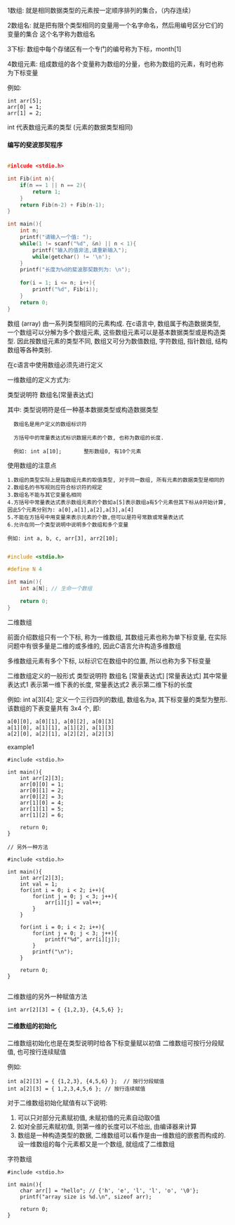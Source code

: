 1数组: 就是相同数据类型的元素按一定顺序排列的集合，（内存连续）

2数组名: 就是把有限个类型相同的变量用一个名字命名，然后用编号区分它们的变量的集合 这个名字称为数组名

3下标: 数组中每个存储区有一个专门的编号称为下标，month[1]

4数组元素: 组成数组的各个变量称为数组的分量，也称为数组的元素，有时也称为下标变量

例如: 

```shell
int arr[5]; 	
arr[0] = 1;
arr[1] = 2;
```
int 代表数组元素的类型 (元素的数据类型相同)
	

#### 编写的斐波那契程序

```c

#inlcude <stdio.h>

int Fib(int n){
    if(n == 1 || n == 2){
        return 1;	
    }
    return Fib(n-2) + Fib(n-1);
}

int main(){
    int n;
    printf("请输入一个值: ");
    while(1 != scanf("%d", &n) || n < 1){
        printf("输入的值非法,请重新输入");	
        while(getchar() != '\n');
    }
    printf("长度为%d的斐波那契数列为: \n");
    
    for(i = 1; i <= n; i++){
        printf("%d", Fib(i));
    }   
    return 0;	
}
```

数组 (array) 由一系列类型相同的元素构成. 在c语言中, 数组属于构造数据类型, 一个数组可以分解为多个数组元素, 这些数组元素可以是基本数据类型或是构造类型. 因此按数组元素的类型不同, 数组又可分为数值数组, 字符数组, 指针数组, 结构数组等各种类别.

在c语言中使用数组必须先进行定义

一维数组的定义方式为:

类型说明符 数组名[常量表达式]

其中: 类型说明符是任一种基本数据类型或构造数据类型
    
      数组名是用户定义的数组标识符

      方括号中的常量表达式标识数据元素的个数, 也称为数组的长度.

      例如: int a[10];       整形数组0, 有10个元素


使用数组的注意点
```
1.数组的类型实际上是指数组元素的取值类型, 对于同一数组, 所有元素的数据类型是相同的
2.数组名的书写规则应符合标识符的规定
3.数组名不能与其它变量名相同
4.方括号中常量表达式表示数组元素的个数如a[5]表示数组a有5个元素但其下标从0开始计算, 因此5个元素分别为: a[0],a[1],a[2],a[3],a[4]
5.不能在方括号中用变量来表示元素的个数,但可以是符号常数或常量表达式
6.允许在同一个类型说明中说明多个数组和多个变量

例如: int a, b, c, arr[3], arr2[10];
```


```c

#include <stdio.h>

#define N 4

int main(){
    int a[N]; // 生命一个数组

    return 0;	
}

```


二维数组

前面介绍数组只有一个下标, 称为一维数组, 其数组元素也称为单下标变量, 在实际问题中有很多量是二维的或多维的, 因此C语言允许构造多维数组

多维数组元素有多个下标, 以标识它在数组中的位置, 所以也称为多下标变量

二维数组定义的一般形式
	类型说明符 数组名 [常量表达式] [常量表达式]
	其中常量表达式1 表示第一维下表的长度, 常量表达式2 表示第二维下标的长度

例如: int a[3][4];
	定义一个三行四列的数组, 数组名为a, 其下标变量的类型为整形. 该数组的下表变量共有 3x4 个, 即:

	a[0][0], a[0][1], a[0][2], a[0][3]
	a[1][0], a[1][1], a[1][2], a[1][3]
	a[2][0], a[2][1], a[2][2], a[2][3]



example1

```shell
#include <stdio.h>

int main(){
    int arr[2][3];
    arr[0][0] = 1;
    arr[0][1] = 2;
    arr[0][2] = 3;
    arr[1][0] = 4;
    arr[1][1] = 5;
    arr[1][2] = 6;

    return 0;	
}

// 另外一种方法

#include <stdio.h>

int main(){
    int arr[2][3];
    int val = 1;
    for(int i = 0; i < 2; i++){
        for(int j = 0; j < 3; j++){
            arr[i][j] = val++;
        }
    }

    for(int i = 0; i < 2; i++){
        for(int j = 0; j < 3; j++){
            printf("%d", arr[i][j]);	
        }	
        printf("\n");
    }

    return 0;	
}


```

二维数组的另外一种赋值方法

```shell
int arr[2][3] = { {1,2,3}, {4,5,6} };
```

#### 二维数组的初始化

二维数组初始化也是在类型说明时给各下标变量赋以初值
二维数组可按行分段赋值, 也可按行连续赋值

例如:
```shell
int a[2][3] = { {1,2,3}, {4,5,6} };  // 按行分段赋值
int a[2][3] = { 1,2,3,4,5,6 }; // 按行连续赋值
```

对于二维数组初始化赋值有以下说明:
1) 可以只对部分元素赋初值, 未赋初值的元素自动取0值
2) 如对全部元素赋初值, 则第一维的长度可以不给出, 由编译器来计算
3) 数组是一种构造类型的数据, 二维数组可以看作是由一维数组的嵌套而构成的. 设一维数组的每个元素都又是一个数组, 就组成了二维数组


字符数组
```shell
#include <stdio.h>

int main(){
    char arr[] = "hello"; // {'h', 'e', 'l', 'l', 'o', '\0'};
    printf("array size is %d.\n", sizeof arr);

    return 0;	
}
```
